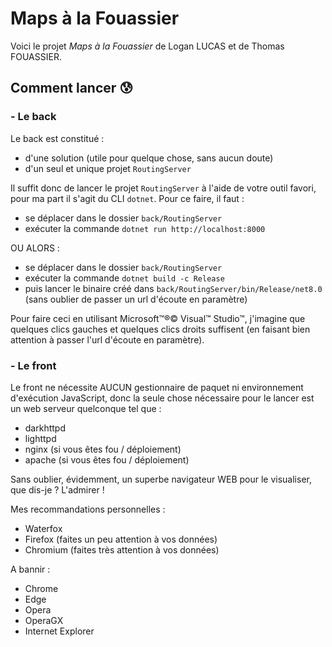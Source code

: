 # Maps à la Fouassier

Voici le projet *Maps à la Fouassier* de Logan LUCAS et de Thomas FOUASSIER.

## Comment lancer 😰
### - **Le back**
Le back est constitué :
- d'une solution (utile pour quelque chose, sans aucun doute)
- d'un seul et unique projet `RoutingServer`

Il suffit donc de lancer le projet `RoutingServer` à l'aide de votre outil favori, pour ma part il s'agit du CLI `dotnet`.
Pour ce faire, il faut :
- se déplacer dans le dossier `back/RoutingServer`
- exécuter la commande `dotnet run http://localhost:8000`

OU ALORS :
- se déplacer dans le dossier `back/RoutingServer`
- exécuter la commande `dotnet build -c Release`
- puis lancer le binaire créé dans `back/RoutingServer/bin/Release/net8.0` (sans oublier de passer un url d'écoute en paramètre)

Pour faire ceci en utilisant Microsoft™®© Visual™ Studio™, j'imagine que quelques clics gauches et quelques clics droits suffisent 
(en faisant bien attention à passer l'url d'écoute en paramètre).
  
### - **Le front**
Le front ne nécessite AUCUN gestionnaire de paquet ni environnement d'exécution JavaScript, donc la seule chose nécessaire pour le lancer est un web serveur quelconque tel que :
- darkhttpd
- lighttpd
- nginx (si vous êtes fou / déploiement)
- apache (si vous êtes fou / déploiement)

Sans oublier, évidemment, un superbe navigateur WEB pour le visualiser, que dis-je ? L'admirer !

Mes recommandations personnelles :
- Waterfox
- Firefox (faites un peu attention à vos données)
- Chromium (faites très attention à vos données)

A bannir :
- Chrome
- Edge
- Opera
- OperaGX
- Internet Explorer
